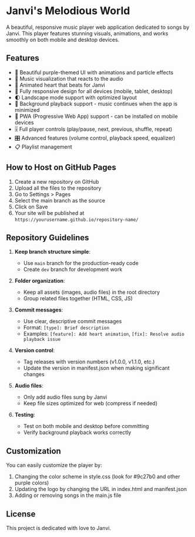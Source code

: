 # Janvi's Melodious World

A beautiful, responsive music player web application dedicated to songs by Janvi. This player features stunning visuals, animations, and works smoothly on both mobile and desktop devices.

## Features

- 💜 Beautiful purple-themed UI with animations and particle effects
- 🎵 Music visualization that reacts to the audio
- 💓 Animated heart that beats for Janvi
- 📱 Fully responsive design for all devices (mobile, tablet, desktop)
- 🌓 Landscape mode support with optimized layout
- 🔄 Background playback support - music continues when the app is minimized
- 📲 PWA (Progressive Web App) support - can be installed on mobile devices
- 🎚️ Full player controls (play/pause, next, previous, shuffle, repeat)
- 🎛️ Advanced features (volume control, playback speed, equalizer)
- 📋 Playlist management

## How to Host on GitHub Pages

1. Create a new repository on GitHub
2. Upload all the files to the repository
3. Go to Settings > Pages
4. Select the main branch as the source
5. Click on Save
6. Your site will be published at `https://yourusername.github.io/repository-name/`

## Repository Guidelines

1. **Keep branch structure simple**: 
   - Use `main` branch for the production-ready code
   - Create `dev` branch for development work

2. **Folder organization**:
   - Keep all assets (images, audio files) in the root directory
   - Group related files together (HTML, CSS, JS)

3. **Commit messages**:
   - Use clear, descriptive commit messages
   - Format: `[type]: Brief description` 
   - Examples: `[feature]: Add heart animation`, `[fix]: Resolve audio playback issue`

4. **Version control**:
   - Tag releases with version numbers (v1.0.0, v1.1.0, etc.)
   - Update the version in manifest.json when making significant changes

5. **Audio files**:
   - Only add audio files sung by Janvi
   - Keep file sizes optimized for web (compress if needed)

6. **Testing**:
   - Test on both mobile and desktop before committing
   - Verify background playback works correctly

## Customization

You can easily customize the player by:

1. Changing the color scheme in style.css (look for #9c27b0 and other purple colors)
2. Updating the logo by changing the URL in index.html and manifest.json
3. Adding or removing songs in the main.js file

## License

This project is dedicated with love to Janvi.